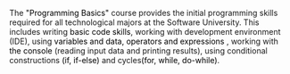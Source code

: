 The <span style="color: black">"Programming Basics"</span> course provides the initial programming skills required for all technological majors at the Software University. This includes writing <span style="color: black">basic code skills</span>, working with development environment (IDE), using <span style="color: black">variables and data, operators and expressions</span> , working with <span style="color: black">the console</span> (reading input data and printing results), using conditional constructions <span style="color: black">(if, if-else)</span> and cycles<span style="color: black">(for, while, do-while)</span>.
